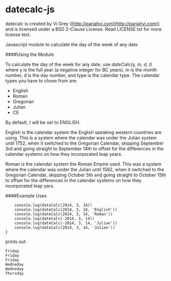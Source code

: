 datecalc-js
========

datecalc is created by Vi Grey ([http://pariahvi.com](http://pariahvi.com)) and is licensed under a BSD 2-Clause License. Read LICENSE.txt for more license text.

Javascript module to calculate the day of the week of any date

####Using the Module

To calculate the day of the week for any date, use *dateCalc(y, m, d, t)* where y is the full year (a negative integer for BC years), m is the month number, d is the day number, and type is the calendar type.  The calendar types you have to chose from are:
* English
* Roman
* Gregorian
* Julian
* CE

By default, t will be set to ENGLISH.

English is the calendar system the English speaking western countries are using.  This is a system where the calendar was under the Julian system until 1752, when it switched to the Gregorian Calendar, skipping  September 3rd and going straight to September 14th to offset for the differences in the calendar systems on how they incorporated leap years.

Roman is the calendar system the Roman Empire used.  This was a system where the calendar was under the Julian until 1582, when it switched to the Gregorian Calendar, skipping October 5th and going straight to October 15th to offset for the differences in the calendar systems on how they incorporated leap yars.

####Example Uses
```
    console.log(dateCalc(2014, 3, 14))
    console.log(dateCalc(2014, 3, 14, 'English'))
    console.log(dateCalc(2014, 3, 14, 'Roman'))
    console.log(dateCalc(-2014, 3, 14))
    console.log(dateCalc(-2014, 3, 14, 'Julian'))
    console.log(dateCalc(2014, 3, 14, 'Julian'))
}
```
prints out:
```
Friday
Friday
Friday
Wedneday
Wedneday
Thursday
```
